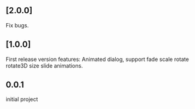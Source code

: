 ## [2.0.0]

Fix bugs.

## [1.0.0]

First release version
features: Animated dialog, support fade scale rotate rotate3D size slide animations.

## 0.0.1

initial project

